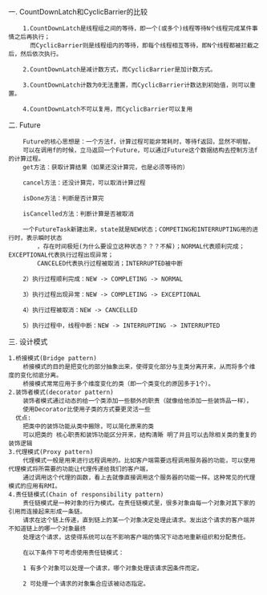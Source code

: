 一. CountDownLatch和CyclicBarrier的比较

        1.CountDownLatch是线程组之间的等待，即一个(或多个)线程等待N个线程完成某件事情之后再执行；
          而CyclicBarrier则是线程组内的等待，即每个线程相互等待，即N个线程都被拦截之后，然后依次执行。

        2.CountDownLatch是减计数方式，而CyclicBarrier是加计数方式。

        3.CountDownLatch计数为0无法重置，而CyclicBarrier计数达到初始值，则可以重置。

        4.CountDownLatch不可以复用，而CyclicBarrier可以复用
二. Future

        Future的核心思想是：一个方法f，计算过程可能非常耗时，等待f返回，显然不明智。
        可以在调用f的时候，立马返回一个Future，可以通过Future这个数据结构去控制方法f的计算过程。
        get方法：获取计算结果（如果还没计算完，也是必须等待的）

        cancel方法：还没计算完，可以取消计算过程

        isDone方法：判断是否计算完

        isCancelled方法：判断计算是否被取消

        一个FutureTask新建出来，state就是NEW状态；COMPETING和INTERRUPTING用的进行时，表示瞬时状态
            ，存在时间极短(为什么要设立这种状态？？？不解)；NORMAL代表顺利完成；EXCEPTIONAL代表执行过程出现异常；
            CANCELED代表执行过程被取消；INTERRUPTED被中断

        2）执行过程顺利完成：NEW -> COMPLETING -> NORMAL

        3）执行过程出现异常：NEW -> COMPLETING -> EXCEPTIONAL

        4）执行过程被取消：NEW -> CANCELLED

        5）执行过程中，线程中断：NEW -> INTERRUPTING -> INTERRUPTED
三. 设计模式

    1.桥接模式(Bridge pattern)
        桥接模式的目的是把变化的部分抽象出来，使得变化部分与主类分离开来，从而将多个维度的变化彻底分离。
        桥接模式常常应用于多个维度变化的类（即一个类变化的原因多于1个）。
    2.装饰者模式(decorator pattern)
        装饰者模式通过动态的给一个类添加一些额外的职责（就像给他添加一些装饰品一样），
        使用Decorator比使用子类的方式要更灵活一些
      优点:
        把类中的装饰功能从类中搬除，可以简化原来的类
        可以把类的 核心职责和装饰功能区分开来，结构清晰 明了并且可以去除相关类的重复的装饰逻辑
    3.代理模式(Proxy pattern)
        代理模式一般是用来进行远程调用的。比如客户端需要远程调用服务器的功能，可以使用代理模式将所需要的功能让代理传递给我们的客户端，
        通过调用这个代理的函数，看上去就像直接调用这个服务器的功能一样。这种常见的代理模式的应用有RMI。
    4.责任链模式(Chain of responsibility pattern)
        责任链模式是一种对象的行为模式。在责任链模式里，很多对象由每一个对象对其下家的引用而连接起来形成一条链。
        请求在这个链上传递，直到链上的某一个对象决定处理此请求。发出这个请求的客户端并不知道链上的哪一个对象最终
        处理这个请求，这使得系统可以在不影响客户端的情况下动态地重新组织和分配责任。

        在以下条件下可考虑使用责任链模式：

        1 有多个对象可以处理一个请求，哪个对象处理该请求因条件而定。

        2 可处理一个请求的对象集合应该被动态指定。